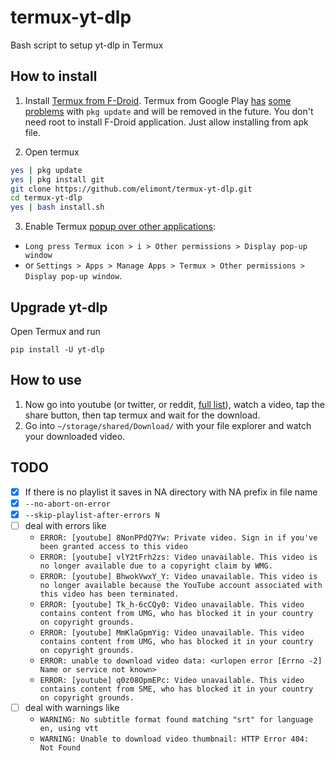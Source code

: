 # termux-yt-dlp

Bash script to setup yt-dlp in Termux

## How to install

1. Install [Termux from F-Droid](https://wiki.termux.com/wiki/Installing_from_F-Droid). Termux from Google Play [has](https://github.com/termux/termux-app/issues/2067) [some](https://www.reddit.com/r/termux/comments/msn5rr/pkg_update_fails/) [problems](https://stackoverflow.com/questions/67647518/i-want-to-ask-how-to-fix-this-termux-repository/68881710#68881710) with `pkg update` and will be removed in the future. You don't need root to install F-Droid application. Just allow installing from apk file.

2. Open termux

```bash
yes | pkg update
yes | pkg install git
git clone https://github.com/elimont/termux-yt-dlp.git
cd termux-yt-dlp
yes | bash install.sh
```

3. Enable Termux [popup over other applications](https://bubble.dynalogix.eu/enable-display-pop-up-windows-on-new-xiaomi-phones/):

- `Long press Termux icon > i > Other permissions > Display pop-up window`
- or `Settings > Apps > Manage Apps > Termux > Other permissions > Display pop-up window`.

## Upgrade yt-dlp

Open Termux and run

`pip install -U yt-dlp`

## How to use

1. Now go into youtube (or twitter, or reddit, [full list](https://ytdl-org.github.io/youtube-dl/supportedsites.html)), watch a video, tap the share button, then tap termux and wait for the download.
2. Go into `~/storage/shared/Download/` with your file explorer and watch your downloaded video.

## TODO

- [x] If there is no playlist it saves in NA directory with NA prefix in file name
- [x] `--no-abort-on-error`
- [x] `--skip-playlist-after-errors N`
- [ ] deal with errors like
  - `ERROR: [youtube] 8NonPPdQ7Yw: Private video. Sign in if you've been granted access to this video`
  - `ERROR: [youtube] vlY2tFrh2zs: Video unavailable. This video is no longer available due to a copyright claim by WMG.`
  - `ERROR: [youtube] BhwokVwxY_Y: Video unavailable. This video is no longer available because the YouTube account associated with this video has been terminated.`
  - `ERROR: [youtube] Tk_h-6cCQy0: Video unavailable. This video contains content from UMG, who has blocked it in your country on copyright grounds.`
  - `ERROR: [youtube] MmKlaGpmYig: Video unavailable. This video contains content from UMG, who has blocked it in your country on copyright grounds.`
  - `ERROR: unable to download video data: <urlopen error [Errno -2] Name or service not known>`
  - `ERROR: [youtube] q0z08OpmEPc: Video unavailable. This video contains content from SME, who has blocked it in your country on copyright grounds.`
- [ ] deal with warnings like
  - `WARNING: No subtitle format found matching "srt" for language en, using vtt`
  - `WARNING: Unable to download video thumbnail: HTTP Error 404: Not Found`
